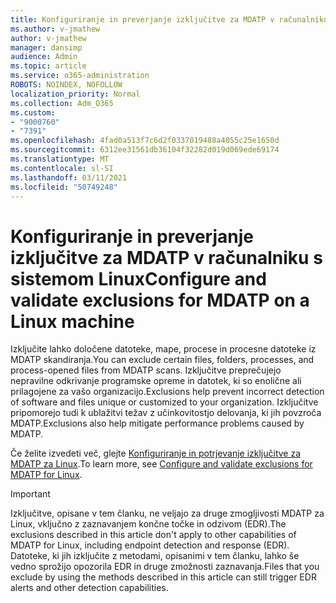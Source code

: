 ```yaml
---
title: Konfiguriranje in preverjanje izključitve za MDATP v računalniku s sistemom Linux
ms.author: v-jmathew
author: v-jmathew
manager: dansimp
audience: Admin
ms.topic: article
ms.service: o365-administration
ROBOTS: NOINDEX, NOFOLLOW
localization_priority: Normal
ms.collection: Adm_O365
ms.custom:
- "9000760"
- "7391"
ms.openlocfilehash: 4fad0a513f7c6d2f0337019488a4055c25e1650d
ms.sourcegitcommit: 6312ee31561db36104f32282d019d069ede69174
ms.translationtype: MT
ms.contentlocale: sl-SI
ms.lasthandoff: 03/11/2021
ms.locfileid: "50749248"
---
```

# <a name="configure-and-validate-exclusions-for-mdatp-on-a-linux-machine"></a><span data-ttu-id="958cc-102">Konfiguriranje in preverjanje izključitve za MDATP v računalniku s sistemom Linux</span><span class="sxs-lookup"><span data-stu-id="958cc-102">Configure and validate exclusions for MDATP on a Linux machine</span></span>

<span data-ttu-id="958cc-103">Izključite lahko določene datoteke, mape, procese in procesne datoteke iz MDATP skandiranja.</span><span class="sxs-lookup"><span data-stu-id="958cc-103">You can exclude certain files, folders, processes, and process-opened files from MDATP scans.</span></span> <span data-ttu-id="958cc-104">Izključitve preprečujejo nepravilne odkrivanje programske opreme in datotek, ki so enolične ali prilagojene za vašo organizacijo.</span><span class="sxs-lookup"><span data-stu-id="958cc-104">Exclusions help prevent incorrect detection of software and files unique or customized to your organization.</span></span> <span data-ttu-id="958cc-105">Izključitve pripomorejo tudi k ublažitvi težav z učinkovitostjo delovanja, ki jih povzroča MDATP.</span><span class="sxs-lookup"><span data-stu-id="958cc-105">Exclusions also help mitigate performance problems caused by MDATP.</span></span>

<span data-ttu-id="958cc-106">Če želite izvedeti več, glejte [Konfiguriranje in potrjevanje izključitve za MDATP za Linux](https://go.microsoft.com/fwlink/?linkid=2144517).</span><span class="sxs-lookup"><span data-stu-id="958cc-106">To learn more, see [Configure and validate exclusions for MDATP for Linux](https://go.microsoft.com/fwlink/?linkid=2144517).</span></span>

> [!IMPORTANT]
> <span data-ttu-id="958cc-107">Izključitve, opisane v tem članku, ne veljajo za druge zmogljivosti MDATP za Linux, vključno z zaznavanjem končne točke in odzivom (EDR).</span><span class="sxs-lookup"><span data-stu-id="958cc-107">The exclusions described in this article don't apply to other capabilities of MDATP for Linux, including endpoint detection and response (EDR).</span></span> <span data-ttu-id="958cc-108">Datoteke, ki jih izključite z metodami, opisanimi v tem članku, lahko še vedno sprožijo opozorila EDR in druge zmožnosti zaznavanja.</span><span class="sxs-lookup"><span data-stu-id="958cc-108">Files that you exclude by using the methods described in this article can still trigger EDR alerts and other detection capabilities.</span></span>
